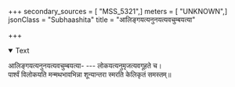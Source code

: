+++
secondary_sources = [ "MSS_5321",]
meters = [ "UNKNOWN",]
jsonClass = "Subhaashita"
title = "आलिङ्गयत्यनुनयत्यवचुम्बयत्या"

+++

<details open><summary>Text</summary>

आलिङ्गयत्यनुनयत्यवचुम्बयत्या- --- लोकयत्यनुमृजत्यवगूहते च।  
पार्श्वं विलोकयति मन्मथभावभिन्ना शून्यान्तरा स्मरति केलिकृतं समस्तम्॥
</details>
